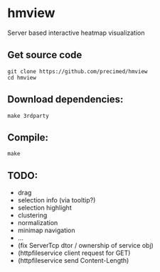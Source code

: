 # hmview
Server based interactive heatmap visualization

## Get source code
```
git clone https://github.com/precimed/hmview
cd hmview
```

## Download dependencies:
```
make 3rdparty
```

## Compile:
```
make
```

## TODO: 
* drag
* selection info (via tooltip?)
* selection highlight
* clustering
* normalization
* minimap navigation
* ...
* (fix ServerTcp dtor / ownership of service obj)
* (httpfileservice client request for GET)
* (httpfileservice send Content-Length)
